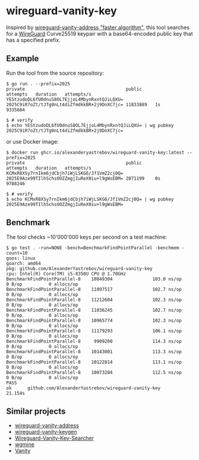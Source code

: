 # wireguard-vanity-key

Inspired by [wireguard-vanity-address "faster algorithm"](https://github.com/warner/wireguard-vanity-address/pull/15),
this tool searches for a [WireGuard](https://www.wireguard.com/) Curve25519 keypair
with a base64-encoded public key that has a specified prefix.

## Example

Run the tool from the source repository:
```console
$ go run . --prefix=2025
private                                      public                                       attempts   duration   attempts/s
YEStzudoDL6fU0dnuS8OL7EjjoL4MbynRxntQJiLQXU= 2025C9iR7oZt/tJTg0nLt4diZfmdkkBR+2j9DnXC7jc= 11833889   1s         9335684

$ # verify
$ echo YEStzudoDL6fU0dnuS8OL7EjjoL4MbynRxntQJiLQXU= | wg pubkey
2025C9iR7oZt/tJTg0nLt4diZfmdkkBR+2j9DnXC7jc=
```

or use Docker image:
```console
$ docker run ghcr.io/alexanderyastrebov/wireguard-vanity-key:latest --prefix=2025
private                                      public                                       attempts   duration   attempts/s
KCMxR8XSy7rnIkm6jdCbjh7iWjLSKG6/Jf1VmZ2cj0Q= 2025E9Aze99TIlhSchsOOZZmgjIuReX0iu+l9gWsEBM= 2071199    0s         9788246

$ # verify
$ echo KCMxR8XSy7rnIkm6jdCbjh7iWjLSKG6/Jf1VmZ2cj0Q= | wg pubkey
2025E9Aze99TIlhSchsOOZZmgjIuReX0iu+l9gWsEBM=
```

## Benchmark

The tool checks ~10'000'000 keys per second on a test machine:

```console
$ go test . -run=NONE -bench=BenchmarkFindPointParallel -benchmem -count=10
goos: linux
goarch: amd64
pkg: github.com/AlexanderYastrebov/wireguard-vanity-key
cpu: Intel(R) Core(TM) i5-8350U CPU @ 1.70GHz
BenchmarkFindPointParallel-8    10849304               103.0 ns/op             0 B/op          0 allocs/op
BenchmarkFindPointParallel-8    11097517               102.7 ns/op             0 B/op          0 allocs/op
BenchmarkFindPointParallel-8    11212604               102.3 ns/op             0 B/op          0 allocs/op
BenchmarkFindPointParallel-8    11036245               102.7 ns/op             0 B/op          0 allocs/op
BenchmarkFindPointParallel-8    10965774               102.3 ns/op             0 B/op          0 allocs/op
BenchmarkFindPointParallel-8    11179293               106.1 ns/op             0 B/op          0 allocs/op
BenchmarkFindPointParallel-8     9909200               114.3 ns/op             0 B/op          0 allocs/op
BenchmarkFindPointParallel-8    10143001               113.3 ns/op             0 B/op          0 allocs/op
BenchmarkFindPointParallel-8    10122814               113.1 ns/op             0 B/op          0 allocs/op
BenchmarkFindPointParallel-8    10073284               112.5 ns/op             0 B/op          0 allocs/op
PASS
ok      github.com/AlexanderYastrebov/wireguard-vanity-key      21.154s
```

## Similar projects

* [wireguard-vanity-address](https://github.com/warner/wireguard-vanity-address)
* [wireguard-vanity-keygen](https://github.com/axllent/wireguard-vanity-keygen)
* [Wireguard-Vanity-Key-Searcher](https://github.com/volleybus/Wireguard-Vanity-Key-Searcher)
* [wgmine](https://github.com/thatsed/wgmine)
* [Vanity](https://github.com/samuel-lucas6/Vanity)
